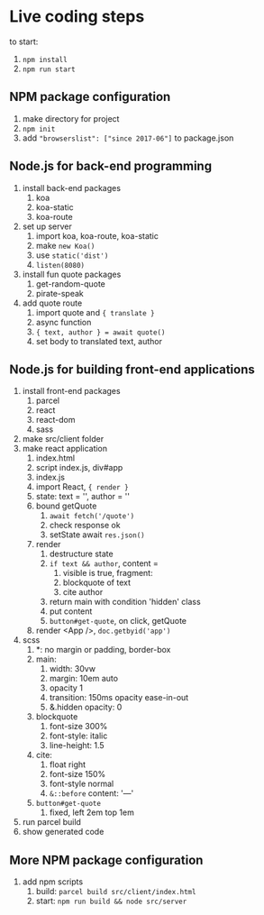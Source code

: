 # Live coding steps

to start:

1. `npm install`
1. `npm run start`

## NPM package configuration

1. make directory for project
1. `npm init`
1. add `"browserslist": ["since 2017-06"]` to package.json

## Node.js for back-end programming

1. install back-end packages
   1. koa
   1. koa-static
   1. koa-route
1. set up server
   1. import koa, koa-route, koa-static
   1. make `new Koa()`
   1. use `static('dist')`
   1. `listen(8080)`
1. install fun quote packages
   1. get-random-quote
   1. pirate-speak
1. add quote route
   1. import quote and `{ translate }`
   1. async function
   1. `{ text, author } = await quote()`
   1. set body to translated text, author

## Node.js for building front-end applications

1. install front-end packages
   1. parcel
   1. react
   1. react-dom
   1. sass
1. make src/client folder
1. make react application
   1. index.html
     1. script index.js, div#app
   1. index.js
     1. import React, `{ render }`
     1. state: text = '', author = ''
     1. bound getQuote
        1. `await fetch('/quote')`
        1. check response ok
        1. setState await `res.json()`
     1. render
        1. destructure state
        1. `if text && author`, content =
           1. visible is true, fragment:
             1. blockquote of text
             1. cite author
        1. return main with condition 'hidden' class
        1. put content
        1. `button#get-quote`, on click, getQuote
     1. render &lt;App /&gt;, `doc.getbyid('app')`
  1. scss
     1. *: no margin or padding, border-box
     1. main:
        1. width: 30vw
        1. margin: 10em auto
        1. opacity 1
        1. transition: 150ms opacity ease-in-out
        1. &.hidden opacity: 0
     1. blockquote
        1. font-size 300%
        1. font-style: italic
        1. line-height: 1.5
     1. cite:
        1. float right
        1. font-size 150%
        1. font-style normal
        1. `&::before` content: '—'
     1. `button#get-quote`
        1. fixed, left 2em top 1em
1. run parcel build
1. show generated code

## More NPM package configuration

1. add npm scripts
   1. build: `parcel build src/client/index.html`
   1. start: `npm run build && node src/server`
